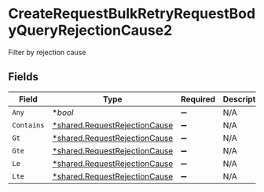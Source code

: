 # CreateRequestBulkRetryRequestBodyQueryRejectionCause2

Filter by rejection cause


## Fields

| Field                                                                         | Type                                                                          | Required                                                                      | Description                                                                   |
| ----------------------------------------------------------------------------- | ----------------------------------------------------------------------------- | ----------------------------------------------------------------------------- | ----------------------------------------------------------------------------- |
| `Any`                                                                         | **bool*                                                                       | :heavy_minus_sign:                                                            | N/A                                                                           |
| `Contains`                                                                    | [*shared.RequestRejectionCause](../../models/shared/requestrejectioncause.md) | :heavy_minus_sign:                                                            | N/A                                                                           |
| `Gt`                                                                          | [*shared.RequestRejectionCause](../../models/shared/requestrejectioncause.md) | :heavy_minus_sign:                                                            | N/A                                                                           |
| `Gte`                                                                         | [*shared.RequestRejectionCause](../../models/shared/requestrejectioncause.md) | :heavy_minus_sign:                                                            | N/A                                                                           |
| `Le`                                                                          | [*shared.RequestRejectionCause](../../models/shared/requestrejectioncause.md) | :heavy_minus_sign:                                                            | N/A                                                                           |
| `Lte`                                                                         | [*shared.RequestRejectionCause](../../models/shared/requestrejectioncause.md) | :heavy_minus_sign:                                                            | N/A                                                                           |